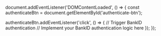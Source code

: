 document.addEventListener('DOMContentLoaded', () => {
  const authenticateBtn = document.getElementById('authenticate-btn');

  authenticateBtn.addEventListener('click', () => {
    // Trigger BankID authentication
    // Implement your BankID authentication logic here
  });
});